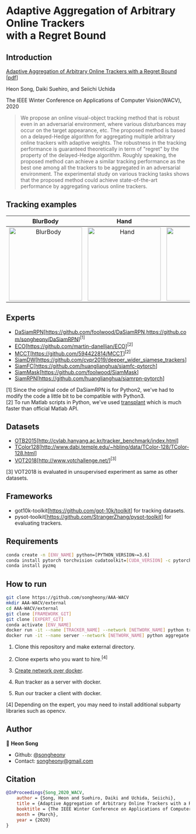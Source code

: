 # Adaptive Aggregation of Arbitrary Online Trackers <br/> with a Regret Bound

## Introduction

[Adaptive Aggregation of Arbitrary Online Trackers with a Regret Bound](http://openaccess.thecvf.com/content_WACV_2020/html/Song_Adaptive_Aggregation_of_Arbitrary_Online_Trackers_with_a_Regret_Bound_WACV_2020_paper.html) [[pdf](http://openaccess.thecvf.com/content_WACV_2020/papers/Song_Adaptive_Aggregation_of_Arbitrary_Online_Trackers_with_a_Regret_Bound_WACV_2020_paper.pdf)]

Heon Song, Daiki Suehiro, and Seiichi Uchida

The IEEE Winter Conference on Applications of Computer Vision(WACV), 2020

> We propose an online visual-object tracking method that is robust even in an adversarial environment, where various disturbances may occur on the target appearance, etc. The proposed method is based on a delayed-Hedge algorithm for aggregating multiple arbitrary online trackers with adaptive weights. The robustness in the tracking performance is guaranteed theoretically in term of "regret" by the property of the delayed-Hedge algorithm. Roughly speaking, the proposed method can achieve a similar tracking performance as the best one among all the trackers to be aggregated in an adversarial environment. The experimental study on various tracking tasks shows that the proposed method could achieve state-of-the-art performance by aggregating various online trackers. 

## Tracking examples
| BlurBody | Hand | car1 | motocross1 | leaves |
:-------------------------:|:-------------------------:|:-------------------------:|:-------------------------:|:-------------------------:
<a href="https://drive.google.com/uc?export=view&id=1LJ4VQ2CPvTeIwSj3sSqolWxYedEdv2VF"><img border="0" alt="BlurBody" src="https://drive.google.com/uc?export=view&id=1NC2oDGns_zYvJ0jL3yqVolMGedj0LCP8" width="200" height="200"></a> | <a href="https://drive.google.com/uc?export=view&id=1ZJHY52iJwABgZ-GJxEBQmqGcD-URQisH"><img border="0" alt="Hand" src="https://drive.google.com/uc?export=view&id=1j3uoCJd8H95nIMZHVzwA_7U4YcTM-EXY" width="200" height="200"></a>  | <a href="https://drive.google.com/uc?export=view&id=1Z8STxs-WzXG9RwNBui74dM4CERzc2_xN"><img border="0" alt="car1" src="https://drive.google.com/uc?export=view&id=1PAS4AwjqcOnsdTHP-mSdQVbK-FkgURxK" width="200" height="200"></a>  | <a href="https://drive.google.com/uc?export=view&id=1n-4pKK4c-0fn_JX-kUEUKz5J9vs2rsid"><img border="0" alt="motocross1" src="https://drive.google.com/uc?export=view&id=1TGemjJJ-SiUXtdzqLqmwVakNWBU-RggM" width="200" height="200"></a>  | <a href="https://drive.google.com/uc?export=view&id=1AvlAUv4JdllBgr7BYlAUTSDEQ6B6bnIm"><img border="0" alt="leaves" src="https://drive.google.com/uc?export=view&id=11DFpa4vOjzzFA73qvJ1lYHCZVatcnWAb" width="200" height="200"></a>

## Experts

* [DaSiamRPN](https://arxiv.org/abs/1808.06048)[<https://github.com/foolwood/DaSiamRPN>,<https://github.com/songheony/DaSiamRPN>]<sup>[1]</sup>
* [ECO](https://arxiv.org/abs/1611.09224)[<https://github.com/martin-danelljan/ECO>]<sup>[2]</sup>
* [MCCT](http://openaccess.thecvf.com/content_cvpr_2018/papers/Wang_Multi-Cue_Correlation_Filters_CVPR_2018_paper.pdf)[<https://github.com/594422814/MCCT>]<sup>[2]</sup>
* [SiamDW](https://arxiv.org/abs/1901.01660)[<https://github.com/cvpr2019/deeper_wider_siamese_trackers>]
* [SiamFC](https://arxiv.org/abs/1606.09549)[<https://github.com/huanglianghua/siamfc-pytorch>]
* [SiamMask](https://arxiv.org/abs/1812.05050)[<https://github.com/foolwood/SiamMask>]
* [SiamRPN](http://openaccess.thecvf.com/content_cvpr_2018/papers/Li_High_Performance_Visual_CVPR_2018_paper.pdf)[<https://github.com/huanglianghua/siamrpn-pytorch>]

[1] Since the original code of DaSiamRPN is for Python2, we've had to modify the code a little bit to be compatible with Python3.  
[2] To run Matlab scripts in Python, we've used [transplant](https://github.com/bastibe/transplant) which is much faster than official Matlab API.

## Datasets

* [OTB2015](https://ieeexplore.ieee.org/document/7001050)[<http://cvlab.hanyang.ac.kr/tracker_benchmark/index.html>]
* [TColor128](https://ieeexplore.ieee.org/document/7277070)[<http://www.dabi.temple.edu/~hbling/data/TColor-128/TColor-128.html>]
* [VOT2018](https://link.springer.com/chapter/10.1007/978-3-030-11009-3_1)[<http://www.votchallenge.net/>]<sup>[3]</sup>

[3] VOT2018 is evaluated in unsupervised experiment as same as other datasets.

## Frameworks

* got10k-toolkit[<https://github.com/got-10k/toolkit>] for tracking datasets.
* pysot-toolkit[<https://github.com/StrangerZhang/pysot-toolkit>] for evaluating trackers.

## Requirements

```sh
conda create -n [ENV_NAME] python=[PYTHON_VERSION>=3.6]
conda install pytorch torchvision cudatoolkit=[CUDA_VERSION] -c pytorch
conda install pyzmq
```

## How to run

```sh
git clone https://github.com/songheony/AAA-WACV
mkdir AAA-WACV/external
cd AAA-WACV/external
git clone [FRAMEWORK_GIT]
git clone [EXPERT_GIT]
conda activate [ENV_NAME]
docker run -it --name [TRACKER_NAME] --network [NETWORK_NAME] python tracker.py -e [TRACKER_NAME]
docker run -it --name server --network [NETWORK_NAME] python aggregate.py -t [TRACKERS_NAME] -d [DATASETS_NAME]
```

1. Clone this repository and make external directory.

2. Clone experts who you want to hire.<sup>[4]</sup>

3. [Create network over docker](https://docs.docker.com/network/network-tutorial-overlay/).

4. Run tracker as a server with docker.

5. Run our tracker a client with docker.

[4] Depending on the expert, you may need to install additional subparty libraries such as opencv.

## Author

👤 **Heon Song**

* Github: [@songheony](https://github.com/songheony)
* Contact: songheony@gmail.com

## Citation

```bib
@InProceedings{Song_2020_WACV,
    author = {Song, Heon and Suehiro, Daiki and Uchida, Seiichi},
    title = {Adaptive Aggregation of Arbitrary Online Trackers with a Regret Bound},
    booktitle = {The IEEE Winter Conference on Applications of Computer Vision (WACV)},
    month = {March},
    year = {2020}
}
```
